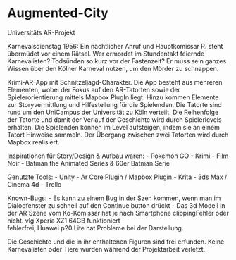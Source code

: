 # Augmented-City
Universitäts AR-Projekt

Karnevalsdienstag 1956: Ein nächtlicher Anruf und Hauptkomissar R. steht übermüdet vor einem Rätsel. Wer ermordet im Stundentakt feiernde Karnevalisten? Todsünden so kurz vor der Fastenzeit? Er muss sein ganzes Wissen über den Kölner Karneval nutzen, um den Mörder zu schnappen.


Krimi-AR-App mit Schnitzeljagd-Charakter.
Die App besteht aus mehreren Elementen, wobei der Fokus auf den AR-Tatorten sowie der Spielerorientierung mittels Mapbox PlugIn liegt.
Hinzu kommen Elemente zur Storyvermittlung und Hilfestellung für die Spielenden. 
Die Tatorte sind rund um den UniCampus der Universität zu Köln verteilt. Die Reihenfolge der Tatorte und damit der Verlauf der Geschichte wird durch Spielerlevels erhalten. Die Spielenden können im Level aufsteigen, indem sie an einem Tatort Hinweise sammeln. Der Übergang zwischen zwei Tatorten wird durch Mapbox realisiert. 


Inspirationen für Story/Design & Aufbau waren: - Pokemon GO
                                               - Krimi
                                               - Film Noir
                                               - Batman the Animated Series & 60er Batman Serie

Genutzte Tools: - Unity
                - Ar Core Plugin / Mapbox Plugin
                - Krita
                - 3ds Max / Cinema 4d
                - Trello

Known-Bugs: - Es kann zu einem Bug in der Szen kommen, wenn man im Dialogfenster zu schnell auf den Continue button drückt
            - Das 3d Modell in der AR Szene vom Ko-Komissar hat je nach Smartphone clippingFehler oder nicht. vlg Xperia XZ1 64GB funktioniert          
            fehlerfrei, Huawei p20 Lite hat Probleme bei der Darstellung.

Die Geschichte und die in ihr enthaltenen Figuren sind frei erfunden. Keine Karnevalisten oder Tiere wurden während der Projektarbeit verletzt.

